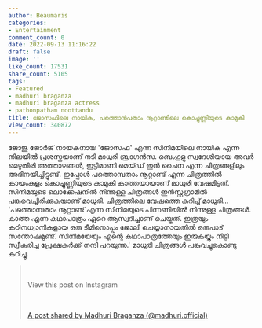 ```yaml
---
author: Beaumaris
categories:
- Entertainment
comment_count: 0
date: 2022-09-13 11:16:22
draft: false
image: ''
like_count: 17531
share_count: 5105
tags:
- Featured
- madhuri braganza
- madhuri braganza actress
- pathonpatham noottandu
title: ജോസഫിലെ നായിക, പത്തൊൻപതാം നൂറ്റാണ്ടിലെ കൊച്ചുണ്ണിയുടെ കാമുകി
view_count: 340872
---
```


ജോജു ജോര്‍ജ് നായകനായ 'ജോസഫ്' എന്ന സിനിമയിലെ നായിക എന്ന നിലയിൽ പ്രശസ്തയാണ് നടി മാധുരി ബ്രാഗന്‍സ. ബെംഗൂളു സ്വദേശിയായ അവര്‍ മെഴുതിരി അത്താഴങ്ങള്‍, ഇട്ടിമാണി മെയ്ഡ് ഇന്‍ ചൈന എന്ന ചിത്രങ്ങളിലും അഭിനയിച്ചിട്ടുണ്ട്. ഇപ്പോൾ പത്തൊമ്പതാം നൂറ്റാണ്ട് എന്ന ചിത്രത്തിൽ കായംകുളം കൊച്ചുണ്ണിയുടെ കാമുകി കാത്തയായാണ് മാധുരി വേഷമിട്ടത്. സിനിമയുടെ ലൊക്കേഷനില്‍ നിന്നുള്ള ചിത്രങ്ങള്‍ ഇന്‍സ്റ്റഗ്രാമില്‍ പങ്കുവെച്ചിരിക്കുകയാണ് മാധുരി. ചിത്രത്തിലെ വേഷത്തെ കുറിച്ച് മാധുരി... 'പത്തൊമ്പതാം നൂറ്റാണ്ട് എന്ന സിനിമയുടെ പിന്നണിയില്‍ നിന്നുള്ള ചിത്രങ്ങള്‍. കാത്ത എന്ന കഥാപാത്രം ഏറെ ആസ്വദിച്ചാണ് ചെയ്തത്. ഇത്രയും കഠിനധ്വാനികളായ ഒരു ടീമിനൊപ്പം ജോലി ചെയ്യാനായതില്‍ ഒരുപാട് സന്തോഷമുണ്ട്. സിനിമയേയും എന്റെ കഥാപാത്രത്തേയും ഇരുകയ്യും നീട്ടി സ്വീകരിച്ച പ്രേക്ഷകര്‍ക്ക് നന്ദി പറയുന്നു.' മാധുരി ചിത്രങ്ങൾ പങ്കുവച്ചുകൊണ്ടു കുറിച്ചു. 

> &nbsp; 
> 
> View this post on Instagram
> 
> &nbsp; 
> 
> [A post shared by Madhuri Braganza (@madhuri.official)](https://www.instagram.com/p/CiabEUEv45H/?utm_source=ig_embed&utm_campaign=loading)